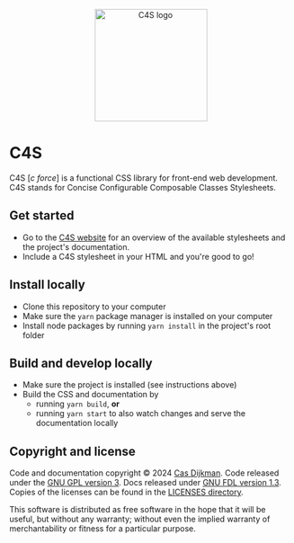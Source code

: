 <!--
SPDX-FileCopyrightText: 2024 Cas Dijkman

SPDX-License-Identifier: GFDL-1.3-only
-->

<p align="center">
    <a href="https://c4s.cdijkman.nl/">
        <img src="https://c4s.cdijkman.nl/logo.svg" alt="C4S logo" width="200">
    </a>
</p>

# C4S

C4S [*c force*] is a functional CSS library for front-end web development.
C4S stands for Concise Configurable Composable Classes Stylesheets.

## Get started

- Go to the [C4S website](https://c4s.cdijkman.nl) for an overview of the available
  stylesheets and the project's documentation.
- Include a C4S stylesheet in your HTML and you're good to go!

## Install locally

- Clone this repository to your computer
- Make sure the `yarn` package manager is installed on your computer
- Install node packages by running `yarn install` in the project's root folder

## Build and develop locally

- Make sure the project is installed (see instructions above)
- Build the CSS and documentation by
  - running `yarn build`, **or**
  - running `yarn start` to also watch changes and serve the documentation locally

## Copyright and license

Code and documentation copyright © 2024 [Cas Dijkman](https://cdijkman.nl).
Code released under the [GNU GPL version 3](https://www.gnu.org/licenses/gpl-3.0.en.html).
Docs released under [GNU FDL version 1.3](https://www.gnu.org/licenses/fdl-1.3.html).
Copies of the licenses can be found in the [LICENSES directory](LICENSES).

This software is distributed as free software in the hope that it will be useful, but
without any warranty; without even the implied warranty of merchantability or fitness for
a particular purpose.

